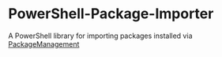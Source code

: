 # PowerShell-Package-Importer
A PowerShell library for importing packages installed via [PackageManagement](https://learn.microsoft.com/en-us/powershell/module/microsoft.powershell.core/about/about_packagemanagement?view=powershell-7.3)
